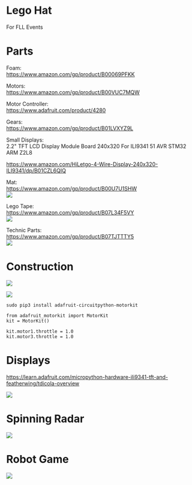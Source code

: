 # Lego Hat
For FLL Events

# Parts

Foam:<br>
https://www.amazon.com/gp/product/B00069PFKK

Motors:<br>
https://www.amazon.com/gp/product/B00VUC7MQW

Motor Controller:<br>
https://www.adafruit.com/product/4280

Gears:<br>
https://www.amazon.com/gp/product/B01LVXYZ9L

Small Displays:<br>
2.2" TFT LCD Display Module Board 240x320 For ILI9341 51 AVR STM32 ARM Z2L8

https://www.amazon.com/HiLetgo-4-Wire-Display-240x320-ILI9341/dp/B01CZL6QIQ

Mat:<br>
https://www.amazon.com/gp/product/B00U7U1SHW<br>
![](art/mat.jpg)

Lego Tape:<br>
https://www.amazon.com/gp/product/B07L34F5VY<br>
![](art/tape.jpg)

Technic Parts:<br>
https://www.amazon.com/gp/product/B07TJTTTY5<br>
![](art/technic.jpg)

# Construction

![](art/hat-foam1.jpg)

![](art/hat-foam2.jpg)

```
sudo pip3 install adafruit-circuitpython-motorkit

from adafruit_motorkit import MotorKit
kit = MotorKit()

kit.motor1.throttle = 1.0
kit.motor3.throttle = 1.0

```

# Displays

https://learn.adafruit.com/micropython-hardware-ili9341-tft-and-featherwing/tdicola-overview

![](art/spi.jpg)

# Spinning Radar

![](art/radar.jpg)

# Robot Game

![](art/game.png)
